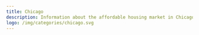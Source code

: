 ```yaml
---
title: Chicago
description: Information about the affordable housing market in Chicago, IL.
logo: /img/categories/chicago.svg
---
```

